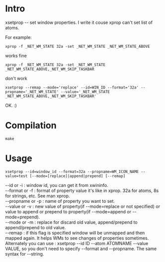 # Intro

xsetprop -- set window properties. I write it couse xprop can't set list of atoms.  

For example:

    xprop -f _NET_WM_STATE 32a -set _NET_WM_STATE _NET_WM_STATE_ABOVE

works fine

    xprop -f _NET_WM_STATE 32a -set _NET_WM_STATE _NET_WM_STATE_ABOVE,_NET_WM_SKIP_TASKBAR

don't work

    xsetprop --remap --mode='replace' --id=WIN_ID --format='32a' --propname='_NET_WM_STATE' --value='_NET_WM_STATE _NET_WM_STATE_ABOVE,_NET_WM_SKIP_TASKBAR'

OK. :)

# Compilation

    make

# Usage

    xsetprop --id=window_id --format=32a --propname=WM_ICON_NAME --value=test [--mode=[replace]|append|prepend] [--remap]

--id or -i : window id, you can get it from xwininfo.  
--format or -f : format of property value it's like in xprop. 32a for atoms, 8s for strings, etc. See man xprop.  
--propname or -p : name of property you want to set.  
--value or -v : new value of property(if --mode=replace or not specified) or value to append or prepend to property(if --mode=append or --mode=prepend).  
--mode or -m : replace for discard old value, append/prepend to append/prepend to old value.  
--remap : if this flag is specified window will be unmapped and then mapped again. It helps WMs to see changes of properties sometimes.  
Alternately you can use : xsetprop --id ID --atom ATOMNAME --value VALUE, so you don't need to specify --format and --propname. The same syntax for --string.
